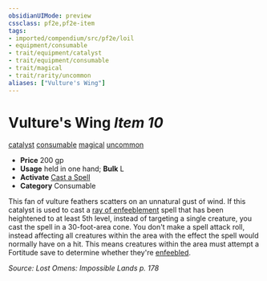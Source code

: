 ```yaml
---
obsidianUIMode: preview
cssclass: pf2e,pf2e-item
tags:
- imported/compendium/src/pf2e/loil
- equipment/consumable
- trait/equipment/catalyst
- trait/equipment/consumable
- trait/magical
- trait/rarity/uncommon
aliases: ["Vulture's Wing"]
---
```

# Vulture's Wing *Item 10*  
[catalyst](catalyst-som.md)  [consumable](consumable.md)  [magical](magical.md)  [uncommon](uncommon.md)  

- **Price** 200 gp
- **Usage** held in one hand; **Bulk** L
- **Activate** [Cast a Spell](cast-a-spell.md)
- **Category** Consumable

This fan of vulture feathers scatters on an unnatural gust of wind. If this catalyst is used to cast a [ray of enfeeblement](../../spells/ray-of-enfeeblement.md) spell that has been heightened to at least 5th level, instead of targeting a single creature, you cast the spell in a 30-foot-area cone. You don't make a spell attack roll, instead affecting all creatures within the area with the effect the spell would normally have on a hit. This means creatures within the area must attempt a Fortitude save to determine whether they're [enfeebled](conditions.md#Enfeebled).

*Source: Lost Omens: Impossible Lands p. 178*